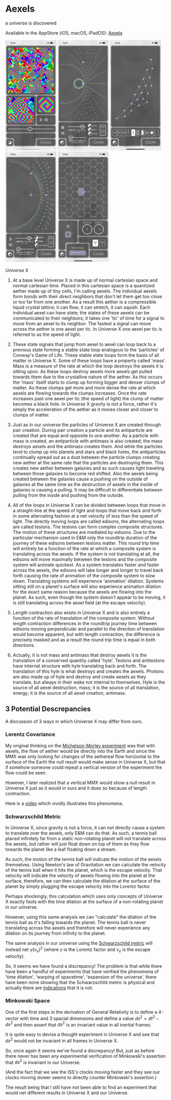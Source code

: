 # Aexels
a universe is discovered

Available in the AppStore (iOS, macOS, iPadOS): [Aexels](https://apps.apple.com/us/app/aexels/id935727868)

<p float="left">
<img src="Graphics/Screenshots/AXiPhoneX1.png" width="160" />
<img src="Graphics/Screenshots/AXiPhoneX4.png" width="160" />
<img src="Graphics/Screenshots/AXiPhoneX5.png" width="160" />
<img src="Graphics/Screenshots/AXiPhoneX6.png" width="160" />
<img src="Graphics/Screenshots/AXiPhoneX7.png" width="160" />
 </p>

Universe X

 1. At a base level Universe X is made up of normal cartesian space and normal cartesian time.  Placed in this cartesian space is a quantized aether made up of tiny cells, I'm calling aexels.  The individual aexels form bonds with their direct neighbors that don't let them get too close or too far from one another.
As a result this aether is a compressible liquid crystal lattice; it can flow; it can stretch, it can squish.  Each individual aexel can have state; the states of these aexels can be communicated to their neighbors; it takes one 'tic' of time for a signal to move from an aexel to its neighbor.  The fastest a signal can move across the aether is one aexel per tic.  In Universe X one aexel per tic is referred to as the speed of light.

 2. These state signals that jump from aexel to aexel can loop back to a previous state forming a stable state loop analogous to the 'particles' of Conway's Game of Life.  These stable state loops form the basis of all matter in Universe X.
Some of these loops have a property called 'mass'.  Mass is a measure of the rate at which the loop destroys the aexels it is sitting upon.  As these loops destroy aexels more aexels get pulled towards them due to the crystalline nature of the aether.  As this occurs the 'mass' itself starts to clump up forming bigger and denser clumps of matter.
As these clumps get more and more dense the rate at which aexels are flowing towards the clumps increases.  Once the rate increases past one aexel per tic (the speed of light) the clump of matter becomes a black hole.
In Universe X gravity is not a force, rather it's simply the acceleration of the aether as it moves closer and closer to clumps of matter.

 3. Just as in our universe the particles of Universe X are created through pair creation.  During pair creation a particle and its antiparticle are created that are equal and opposite to one another.  As a particle with mass is created, an antiparticle with antimass is also created; the mass destroys aexels and the antimass creates them.
And while the particles tend to clump up into planets and stars and black holes, the antiparticles continually spread out as a dust between the particle clumps creating new aether at the same rate that the particles are destroying them.  This creates new aether between galaxies and as such causes light traveling between those galaxies to become red shifted.
Also the aexels being created between the galaxies cause a pushing on the outside of galaxies at the same time as the destruction of aexels in the inside of galaxies is causing a pulling.  It may be difficult to differentiate between pulling from the inside and pushing from the outside.

 4. All of the loops in Universe X can be divided between loops that move in a straight-line at the speed of light and loops that move back and forth in some alternating fashion at a net velocity of less than the speed of light.
The directly moving loops are called edisons, the alternating loops are called teslons.  The teslons can form complex composite structures.  The motion of these structures are mediated by edisons.  Due to the particular mechanism used in E&M only the roundtrip duration of the journey of these edisons between teslons matter.
This round trip time will entirely be a function of the rate at which a composite system is translating across the aexels.  If the system is not translating at all, the edisons will move maximally between the teslons and the composite system will animate quickest.  As a system translates faster and faster across the aexels, the edisons will take longer and longer to travel back forth causing the rate of animation of the composite system to slow down.
Translating systems will experience 'animation' dilation.  Systems sitting still on a planet's surface will also experience animation dilation for the exact same reason because the aexels are flowing into the planet.  As such, even though the system doesn't appear to be moving, it is still translating across the aexel field (at the escape velocity).

 5. Length contraction also exists in Universe X and is also entirely a function of the rate of translation of the composite system.  Without length contraction differences in the roundtrip journey time between edisons moving perpendicular and parallel to the direction of translation would become apparent, but with length contraction, the difference is precisely masked and as a result the round trip time is equal in both directions.
 
 6. Actually, it is not mass and antimass that destroy aexels it is the translation of a conserved quantity called 'hyle'.  Teslons and antiteslons have internal structure with hyle translating back and forth.  The translation of this hyle is what destroys and creates the aexels.  Photons are also made up of hyle and destroy and create aexels as they translate, but always in their wake not internal to themselves.  Hyle is the source of all aexel destruction, mass; it is the source of all translation, energy; it is the source of all aexel creation, antimass.

## 3 Potential Descrepancies

A discussion of 3 ways in which Universe X may differ from ours.

### Lorentz Covariance

My original thinking on the [Michelson-Morley experiment](https://en.wikipedia.org/wiki/Michelson-Morley_experiment) was that with aexels, the flow of aether would be directly into the Earth and since the MMX was only looking for changes of the aethereal flow horizontal to the surface of the Earth the null result would make sense in Universe X, but that if somehow someone could repeat a vertical version of the experiment the flow could be seen.

However, I later realized that a vertical MMX would show a null result in Universe X just as it would in ours and it does so because of length contraction.

Here is a [video](https://www.youtube.com/watch?v=QMwKmdHTo9U) which vividly illustrates this phenomena.

### Schwarzschild Metric

In Universe X, since gravity is not a force, it can not directly cause a system to translate over the aexels, only E&M can do that.  As such, a tennis ball placed infinitely far from a static non-rotating planet will not translate across the aexels, but rather will just float down on top of them as they flow towards the planet like a leaf floating down a stream.

As such, the motion of the tennis ball will indicate the motion of the aexels themselves.  Using Newton's law of Gravitation we can calculate the velocity of the tennis ball when it hits the planet, which is the escape velocity.  That velocity will indicate the velocity of aexels flowing into the planet at the surface, therefore, we can then calculate the dilation at the surface of the planet by simply plugging the escape velocity into the Lorentz factor.

Perhaps shockingly, this calculation which uses only concepts of Universe X exactly foots with the time dilation at the surface of a non-rotating planet in our universe.

However, using this same analysis we can "calculate" the dilation of the tennis ball as it's falling towards the planet.  The tennis ball is never translating across the aexels and therefore will never experience any dilation on its journey from infinity to the planet.

The same analysis in our universe using the [Schwarzschild metric](https://en.wikipedia.org/wiki/Schwarzschild_metric) will instead net $\gamma(v_e)^2$ (where $\gamma$ is the Lorentz factor and $v_e$ is the escape velocity).

So, it seems we have found a discrepancy!  The problem is that while there have been a handful of experiments that have verified the phenomena of 'time dilation', 'warping of spacetime', 'expansion of the universe', there have been none showing that the Schwarzschild metric is physical and actually there are [indications](https://physics.stackexchange.com/questions/744073/how-do-we-know-the-assumptions-of-the-schwarzschild-solution-are-valid) that it is not.

### Minkowski Space

One of the first steps in the derivation of General Relativity is to define a 4-vector with time and 3 spacial dimensions and define a value $ds^2=dt^2-dx^2$ and then assert that $ds^2$ is an invariant value in all inertial frames.

It is quite easy to devise a thought experiment in Universe X and see that $ds^2$ would not be invariant in all frames in Universe X.

So, once again it seems we've found a discrepancy!  But, just as before there never has been any experimental verification of Minkowski's assertion that $ds^2$ is invariant in our Universe.

(And the fact that we see the ISS's clocks moving faster and they see our clocks moving slower seems to directly counter Minkowski's assertion.)

The result being that I still have not been able to find an experiment that would net different results in Universe X and our Universe.

